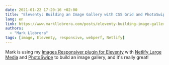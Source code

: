 ```yaml
---
date: 2021-01-22 17:20:16 +02:00
title: "Eleventy: Building an Image Gallery with CSS Grid and PhotoSwipe"
lang: en
link: https://www.markllobrera.com/posts/eleventy-building-image-gallery-photoswipe/
authors:
  - "Mark Llobrera"
tags: [image, Eleventy, responsive, webperf, Netlify]
---
```


Mark is using my [Images Responsiver plugin for Eleventy](https://nhoizey.github.io/images-responsiver/eleventy-plugin-images-responsiver/) with [Netlify Large Media](https://www.netlify.com/products/large-media/) and [PhotoSwipe](https://photoswipe.com/) to build an image gallery, and it's really great!

